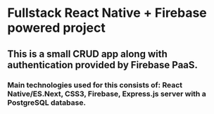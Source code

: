 # Fullstack React Native + Firebase powered project
## This is a small CRUD app along with authentication provided by Firebase PaaS.
### Main technologies used for this consists of: React Native/ES.Next, CSS3, Firebase, Express.js server with a PostgreSQL database.
